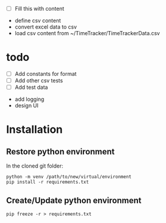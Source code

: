 - [ ] Fill this with content
- define csv content
- convert excel data to csv
- load csv content from ~/TimeTracker/TimeTrackerData.csv

# todo

- [ ] Add constants for format
- [ ] Add other csv tests
- [ ] Add test data
- add logging
- design UI


# Installation
## Restore python environment
In the cloned git folder:
``` 
python -m venv /path/to/new/virtual/environment
pip install -r requirements.txt
``` 

## Create/Update python environment
```
pip freeze -r > requirements.txt
```